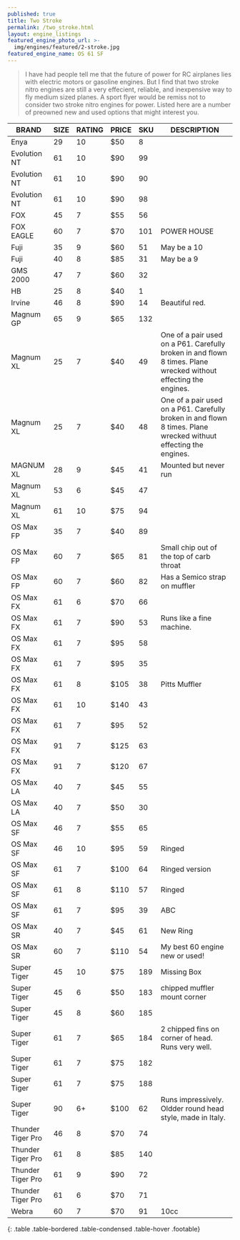 ```yaml
---
published: true
title: Two Stroke
permalink: /two_stroke.html
layout: engine_listings
featured_engine_photo_url: >-
  img/engines/featured/2-stroke.jpg
featured_engine_name: OS 61 SF
---
```



> I have had people tell me that the future of power for RC airplanes lies with electric motors or gasoline engines. But I find that two stroke nitro engines are still a very effecient, reliable, and inexpensive way to fly medium sized planes. A sport flyer would be remiss not to consider two stroke nitro engines for power. Listed here are a number of preowned new and used options that might interest you.

BRAND             | SIZE  | RATING | PRICE | SKU   | DESCRIPTION
------------------|-------|--------|-------|-------|-------------------- 
Enya              | 29    | 10     | $50   | 8     |
Evolution NT      | 61    | 10     | $90   | 99    |
Evolution NT      | 61    | 10     | $90   | 90    |
Evolution NT      | 61    | 10     | $90   | 98    |
FOX               | 45    | 7      | $55   | 56    |
FOX EAGLE         | 60    | 7      | $70   | 101   | POWER HOUSE
Fuji              | 35    | 9      | $60   | 51    | May be a 10
Fuji              | 40    | 8      | $85   | 31    | May be a 9
GMS 2000          | 47    | 7      | $60   | 32    |
HB                | 25    | 8      | $40   | 1     |
Irvine            | 46    | 8      | $90   | 14    | Beautiful red.
Magnum GP         | 65    | 9      | $65   | 132   |                                 
Magnum XL         | 25    | 7      | $40   | 49    | One of a pair used on a P61. Carefully broken in and flown 8 times.  Plane wrecked without effecting the engines.
Magnum XL         | 25    | 7      | $40   | 48    | One of a pair used on a P61.  Carefully broken in and flown 8 times.  Plane wrecked withuut effecting the engines.
MAGNUM XL         | 28    | 9      | $45   | 41    | Mounted but never run
Magnum XL         | 53    | 6      | $45   | 47    |
Magnum XL         | 61    | 10     | $75   | 94    | 
OS Max FP         | 35    | 7      | $40   | 89    |
OS Max FP         | 60    | 7      | $65   | 81    | Small chip out of the top of carb throat
OS Max FP         | 60    | 7      | $60   | 82    | Has a Semico strap on muffler
OS Max FX         | 61    | 6      | $70   | 66    |
OS Max FX         | 61    | 7      | $90   | 53    | Runs like a fine machine.
OS Max FX         | 61    | 7      | $95   | 58    |
OS Max FX         | 61    | 7      | $95   | 35    |
OS Max FX         | 61    | 8      | $105  | 38    | Pitts Muffler
OS Max FX         | 61    | 10     | $140  | 43    |
OS Max FX         | 61    | 7      | $95   | 52    |
OS Max FX         | 91    | 7      | $125  | 63    |
OS Max FX         | 91    | 7      | $120  | 67    |                                 
OS Max LA         | 40    | 7      | $45   | 55    |
OS Max LA         | 40    | 7      | $50   | 30    |
OS Max SF         | 46    | 7      | $55   | 65    |
OS Max SF         | 46    | 10     | $95   | 59    | Ringed
OS Max SF         | 61    | 7      | $100  | 64    | Ringed version
OS Max SF         | 61    | 8      | $110  | 57    | Ringed
OS Max SF         | 61    | 7      | $95   | 39    | ABC
OS Max SR         | 40    | 7      | $45   | 61    | New Ring
OS Max SR         | 60    | 7      | $110  | 54    | My best 60 engine new or used! 
Super Tiger       | 45    | 10     | $75   | 189   | Missing Box
Super Tiger       | 45    | 6      | $50   | 183   | chipped muffler mount corner
Super Tiger       | 45    | 8      | $60   | 185   |
Super Tiger       | 61    | 7      | $65   | 184   | 2 chipped fins on corner of head.  Runs very well.
Super Tiger       | 61    | 7      | $75   | 182   |
Super Tiger       | 61    | 7      | $75   | 188   | 
Super Tiger       | 90    | 6+     | $100  | 62    | Runs impressively.  Oldder round head style, made in Italy.
Thunder Tiger Pro | 46    | 8      | $70   | 74    |   
Thunder Tiger Pro | 61    | 8      | $85   | 140   |
Thunder Tiger Pro | 61    | 9      | $90   | 72    |
Thunder Tiger Pro | 61    | 6      | $70   | 71    | 
Webra             | 60    | 7      | $70   | 91    | 10cc
{: .table .table-bordered .table-condensed .table-hover .footable}
